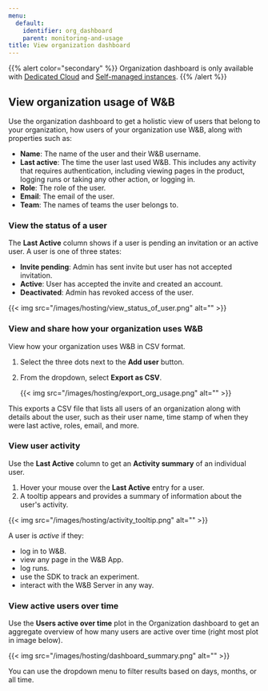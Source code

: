 ```yaml
---
menu:
  default:
    identifier: org_dashboard
    parent: monitoring-and-usage
title: View organization dashboard
---
```


{{% alert color="secondary" %}}
Organization dashboard is only available with [Dedicated Cloud](../hosting-options/dedicated_cloud/) and [Self-managed instances](../hosting-options/self-managed/).
{{% /alert %}}


## View organization usage of W&B
Use the organization dashboard to get a holistic view of users that belong to your organization, how users of your organization use W&B, along with properties such as:

* **Name**: The name of the user and their W&B username.
* **Last active**: The time the user last used W&B. This includes any activity that requires authentication, including viewing pages in the product, logging runs or taking any other action, or logging in.
* **Role**: The role of the user. 
* **Email**: The email of the user.
* **Team**: The names of teams the user belongs to.

### View the status of a user
The **Last Active** column shows if a user is pending an invitation or an active user. A user is one of three states:

* **Invite pending**: Admin has sent invite but user has not accepted invitation. 
* **Active**: User has accepted the invite and created an account.
* **Deactivated**: Admin has revoked access of the user.

{{< img src="/images/hosting/view_status_of_user.png" alt="" >}}

### View and share how your organization uses W&B
View how your organization uses W&B in CSV format.

1. Select the three dots next to the **Add user** button.
2. From the dropdown, select **Export as CSV**.

    {{< img src="/images/hosting/export_org_usage.png" alt="" >}}

This exports a CSV file that lists all users of an organization along with details about the user, such as their user name, time stamp of when they were last active, roles, email, and more.

### View user activity
Use the **Last Active** column to get an **Activity summary** of an individual user. 

1. Hover your mouse over the **Last Active** entry for a user. 
2. A tooltip appears and provides a summary of information about the user's activity.


{{< img src="/images/hosting/activity_tooltip.png" alt="" >}}

A user is _active_ if they:
- log in to W&B.
- view any page in the W&B App.
- log runs.
- use the SDK to track an experiment.
- interact with the W&B Server in any way.

### View active users over time
Use the **Users active over time**  plot in the Organization dashboard to get an aggregate overview of how many users are active over time (right most plot in image below). 

{{< img src="/images/hosting/dashboard_summary.png" alt="" >}}

You can use the dropdown menu to filter results based on days, months, or all time.